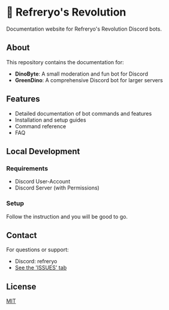 # 🦖 Refreryo's Revolution

Documentation website for Refreryo's Revolution Discord bots.

## About

This repository contains the documentation for:
- **DinoByte**: A small moderation and fun bot for Discord
- **GreenDino**: A comprehensive Discord bot for larger servers

## Features

- Detailed documentation of bot commands and features
- Installation and setup guides
- Command reference
- FAQ

## Local Development

### Requirements

- Discord User-Account
- Discord Server (with Permissions)

### Setup

Follow the instruction and you will be good to go.

## Contact

For questions or support:
- Discord: refreryo
- [See the 'ISSUES' tab](https://github.com/Refreryo/refreryo-revolution/issues)

## License

[MIT](LICENSE)